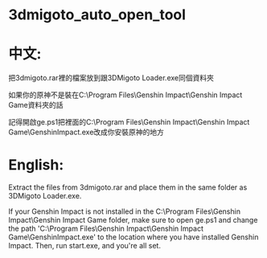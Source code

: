 # 3dmigoto_auto_open_tool
中文:
========================================================================================================================
把3dmigoto.rar裡的檔案放到跟3DMigoto Loader.exe同個資料夾

如果你的原神不是裝在C:\Program Files\Genshin Impact\Genshin Impact Game資料夾的話

記得開啟ge.ps1把裡面的C:\Program Files\Genshin Impact\Genshin Impact Game\GenshinImpact.exe改成你安裝原神的地方

English:
========================================================================================================================
Extract the files from 3dmigoto.rar and place them in the same folder as 3DMigoto Loader.exe.

If your Genshin Impact is not installed in the C:\Program Files\Genshin Impact\Genshin Impact Game folder, make sure to open ge.ps1 and change the path 'C:\Program Files\Genshin Impact\Genshin Impact Game\GenshinImpact.exe' to the location where you have installed Genshin Impact. Then, run start.exe, and you're all set.
